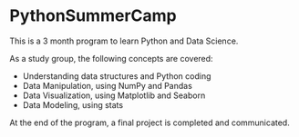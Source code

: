 # PythonSummerCamp

This is a 3 month program to learn Python and Data Science.

As a study group, the following concepts are covered:
- Understanding data structures and Python coding
- Data Manipulation, using NumPy and Pandas
- Data Visualization, using Matplotlib and Seaborn
- Data Modeling, using stats

At the end of the program, a final project is completed and communicated.
